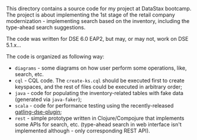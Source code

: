 This directory contains a source code for my project at DataStax bootcamp. The project is
about implementing the 1st stage of the retail company modernization - implementing search
based on the inventory, including the type-ahead search suggestions.

The code was written for DSE 6.0 EAP2, but may, or may not, work on DSE 5.1.x...

The code is organized as following way:
- `diagrams` - some diagrams on how user perform some operations, like, search, etc.
- `cql` - CQL code. The `create-ks.cql` should be executed first to create keyspaces, and
  the rest of files could be executed in arbitrary order;
- `java` - code for populating the inventory-related tables with fake data (generated via
  `java-faker`);
- `scala` - code for performance testing using the recently-released
  [gatling-dse-plugin](https://github.com/datastax/gatling-dse-plugin);
- `rest` - simple prototype written in Clojure/Compojure that implements some APIs for
  search, etc. (type-ahead search in web interface isn't implemented although - only
  corresponding REST API).

